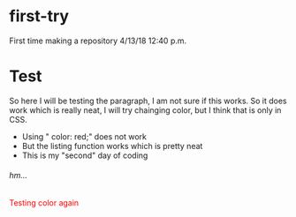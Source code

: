 # first-try
First time making a repository 
4/13/18 12:40 p.m.

<h1> Test </h1>

<p> So here I will be testing the paragraph, I am not sure if this works.
So it does work which is really neat, I will try chainging color, but I think that is only in CSS.</p>
<ul> 
  <li> Using " color: red;" does not work </li>
  <li> But the listing function works which is pretty neat</li>
  <li> This is my "second" day of coding</li>
</ul>
<h6> hm... </h6> 
<font color="red"> Testing color again</font>
